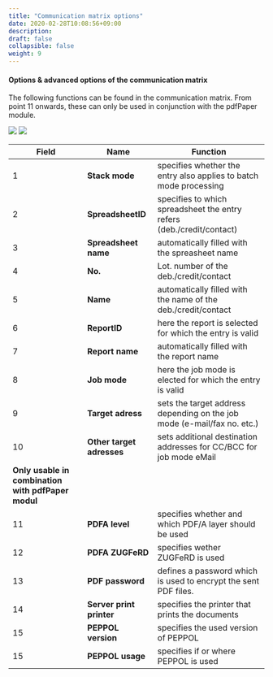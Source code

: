 ```yaml
---
title: "Communication matrix options"
date: 2020-02-28T10:08:56+09:00
description: 
draft: false
collapsible: false
weight: 9
---
```


#### Options & advanced options of the communication matrix

The following functions can be found in the communication matrix. From point 11 onwards, these can only be used in conjunction with the pdfPaper module.

![](/images/connectornav/matrix/optionen1.png)
![](/images/connectornav/matrix/optionen2.png)

| **Field**                                          | **Name**                  | **Function**                                                            |
|----------------------------------------------------|---------------------------|-------------------------------------------------------------------------|
| 1                                                  | **Stack mode**            | specifies whether the entry also applies to batch mode processing       |
| 2                                                  | **SpreadsheetID**         | specifies to which spreadsheet the entry refers (deb./credit/contact)   |
| 3                                                  | **Spreadsheet name**      | automatically filled with the spreasheet name                           |
| 4                                                  | **No.**                   | Lot. number of the deb./credit/contact                                  |
| 5                                                  | **Name**                  | automatically filled with the name of the deb./credit/contact           |
| 6                                                  | **ReportID**              | here the report is selected for which the entry is valid                |
| 7                                                  | **Report name**           | automatically filled with the report name                               |
| 8                                                  | **Job mode**              | here the job mode is elected for which the entry is valid               |
| 9                                                  | **Target adress**         | sets the target address depending on the job mode (e-mail/fax no. etc.) |
| 10                                                 | **Other target adresses** | sets additional destination addresses for CC/BCC for job mode eMail     |
| **Only usable in combination with pdfPaper modul** |                           |                                                                         |
| 11                                                 | **PDFA level**            | specifies whether and which PDF/A layer should be used                  |
| 12                                                 | **PDFA ZUGFeRD**          | specifies wether ZUGFeRD is used                                        |
| 13                                                 | **PDF password**          | defines a password which is used to encrypt the sent PDF files.         |
| 14                                                 | **Server print printer**  | specifies the printer that prints the documents                         |
| 15                                                 | **PEPPOL version**        | specifies the used version of PEPPOL                                    |
| 15                                                 | **PEPPOL usage**          | specifies if or where PEPPOL is used                                    |
